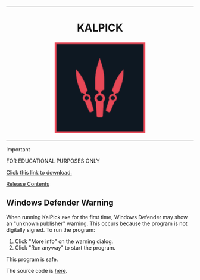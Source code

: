 <hr>
<h1 align="center">KALPICK</h1>
<div align="center">
  <img src="kalpick.png" border="0" width="250px" height="auto"><br>
  <hr>
</div>

> [!IMPORTANT]  
> FOR EDUCATIONAL PURPOSES ONLY

[Click this link to download.](https://github.com/stark7k/valorant-instalock/releases/download/v2.0.0/KalPick.exe)

[Release Contents](https://github.com/stark7k/valorant-instalock/releases)

## Windows Defender Warning

When running KalPick.exe for the first time, Windows Defender may show an "unknown publisher" warning. This occurs because the program is not digitally signed. To run the program:

1. Click "More info" on the warning dialog.
2. Click "Run anyway" to start the program.

This program is safe.

The source code is [here](https://github.com/stark7k/valorant-instalock/blob/main/src/main.py).
